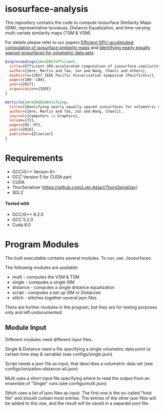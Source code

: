 # isosurface-analysis
This repository contains the code to compute Isosurface Similarity Maps (ISM), representative Isovalues, Distance Equalization, and time-varying multi-variate 
similarity maps (TSM & VSM).

For details please refer to our papers [Efficient GPU-accelerated computation of isosurface similarity maps](https://www.computer.org/csdl/proceedings/pacificvis/2017/5738/00/08031592-abs.html) and [Identifying nearly equally spaced isosurfaces for volumetric data sets](https://www.sciencedirect.com/science/article/pii/S0097849318300220):
```bibtex
@inproceedings{imre2017efficient,
  title={Efficient GPU-accelerated computation of isosurface similarity maps},
  author={Imre, Martin and Tao, Jun and Wang, Chaoli and others},
  booktitle={2017 IEEE Pacific Visualization Symposium (PacificVis)},
  pages={180--184},
  year={2017},
  organization={IEEE}
}
```
```bibtex
@article{imre2018identifying,
  title={Identifying nearly equally spaced isosurfaces for volumetric data sets},
  author={Imre, Martin and Tao, Jun and Wang, Chaoli},
  journal={Computers \& Graphics},
  volume={72},
  pages={82--97},
  year={2018},
  publisher={Elsevier}
}
```

# Requirements
* GCC/G++ Version 6+
* GCC Version 5 for CUDA part
* CUDA
* ThorSerializer (https://github.com/Loki-Astari/ThorsSerializer)
* SDL2

#### Tested with
* GCC/G++ 6.2.0
* GCC 5.2.0
* Cuda 8.0


# Program Modules
The built executable contains several modules. To run, use ./isosurfaces <module> <module-input>

The following modules are available:

* multi		 - 	 computes the VSM & TSM
* single		 - 	 computes a single ISM
* distance	 -	 computes a single distance equalization
* script		 - 	 computes a set up ISM or Distances
* stitch		 - 	 stitches together several json files

There are further modules in the program, but they are for testing purposes only and left undocumented.

## Module Input

Different modules need different input files.

Single & Distance need a file specifying a single volumetric data point (a certain time step & variable) (see configs/single.json)

Script needs a json file as input, that describes a volumetric data set (see configs/ionization-distance-all.json)

Multi uses a short input file specifying where to read the output from an ensemble of "Single" runs (see configs/multi.json)

Stitch uses a list of json files as input. The first one is the so-called "host file" and should contain most entries. The entries of the other json files will be added to this one, and the result will be saved in a separate json file. 
